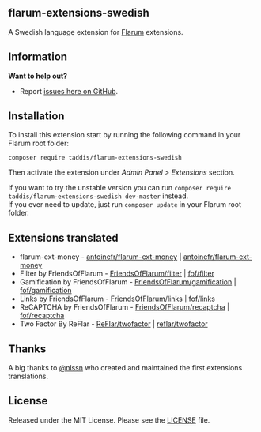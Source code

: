 ## flarum-extensions-swedish
A Swedish language extension for [Flarum](http://flarum.org/) extensions.

## Information

**Want to help out?**
- Report [issues here on GitHub](https://github.com/taddis/flarum-extensions-swedish/issues).

## Installation
To install this extension start by running the following command in your Flarum root folder:
```
composer require taddis/flarum-extensions-swedish
```
Then activate the extension under _Admin Panel > Extensions_ section.<br>

If you want to try the unstable version you can run `composer require taddis/flarum-extensions-swedish dev-master` instead.<br>
If you ever need to update, just run `composer update` in your Flarum root folder.


## Extensions translated

* flarum-ext-money - [antoinefr/flarum-ext-money](https://github.com/AntoineFr/flarum-ext-money) | [antoinefr/flarum-ext-money](https://packagist.org/packages/antoinefr/flarum-ext-money) 
* Filter by FriendsOfFlarum - [FriendsOfFlarum/filter](https://github.com/FriendsOfFlarum/filter) | [fof/filter](https://packagist.org/packages/fof/filter)
* Gamification by FriendsOfFlarum - [FriendsOfFlarum/gamification](https://github.com/FriendsOfFlarum/gamification) | [fof/gamification](https://github.com/FriendsOfFlarum/gamification)
* Links by FriendsOfFlarum - [FriendsOfFlarum/links](https://github.com/FriendsOfFlarum/links) | [fof/links](https://packagist.org/packages/fof/links)
* ReCAPTCHA by FriendsOfFlarum - [FriendsOfFlarum/recaptcha](https://github.com/FriendsOfFlarum/recaptcha) | [fof/recaptcha](https://packagist.org/packages/fof/recaptcha)
* Two Factor By ReFlar - [ReFlar/twofactor](https://github.com/ReFlar/twofactor) | [reflar/twofactor](https://packagist.org/packages/reflar/twofactor) 

## Thanks
A big thanks to [@nlssn](https://github.com/nlssn) who created and maintained the first extensions translations.

## License
Released under the MIT License. Please see the [LICENSE](https://github.com/taddis/flarum-swedish/blob/master/LICENSE) file.
